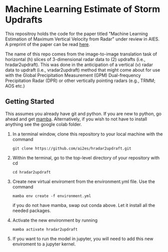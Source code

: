 # Machine Learning Estimate of Storm Updrafts

This repositroy holds the code for the paper titled "Machine Learning Estimation of Maximum Vertical Velocity from Radar" under review in AIES. A preprint of the paper can be read [here](#). 

The name of this repo comes from the image-to-image translation task of horizontal (h) slices of 3-dimensional radar data to (2) updrafts (i.e., hradar2updraft). This was done in the anticipation of a vertical (v) radar data to updraft (i.e., vradar2updraft) method that might come about for use with the Global Precipitation Measurement (GPM) Dual-frequency Precipitation Radar (DPR) or other vertically pointing radars (e.g., TRMM; AOS etc.)

## Getting Started
This assumes you already have git and python. If you are new to python, go ahead and get [mamba](https://mamba.readthedocs.io/en/latest/installation.html). Alternatively, if you wish to not have to install anything see the google colab folder. 

1. In a terminal window, clone this repository to your local machine with the command

   `git clone https://github.com/ai2es/hradar2updraft.git`

2. Within the terminal, go to the top-level directory of your repository with cd 

   `cd hradar2updraft` 

3. Create new virtual enviroment from the environment.yml file.
   Use the command 

   `mamba env create -f environment.yml`

   if you do not have mamba, swap out conda above. Let it install all the needed packages. 

3. Activate the new environment by running 

   `mamba activate hradar2updraft` 

4. If you want to run the model in jupyter, you will need to add this new enviroment to a jupyter kernel. 
   
